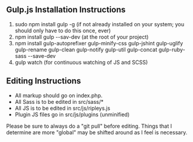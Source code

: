 ## Gulp.js Installation Instructions

1. sudo npm install gulp -g (if not already installed on your system; you should only have to do this once, ever)
2. npm install gulp --sav-dev (at the root of your project)
3. npm install gulp-autoprefixer gulp-minify-css gulp-jshint gulp-uglify gulp-rename gulp-clean gulp-notify gulp-util gulp-concat gulp-ruby-sass --save-dev
4. gulp watch (for continuous watching of JS and SCSS)

## Editing Instructions

* All markup should go on index.php.
* All Sass is to be edited in src/sass/*
* All JS is to be edited in src/js/ripleys.js
* Plugin JS files go in src/js/plugins (unminified)

Please be sure to always do a "git pull" before editing.  Things that I determine are more "global" may be shifted around as I feel is necessary.
